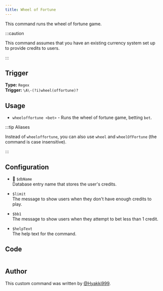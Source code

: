 ```yaml
---
title: Wheel of Fortune
---
```


This command runs the wheel of fortune game.

:::caution

This command assumes that you have an existing currency system set up to provide credits to users.

:::

## Trigger

**Type:** `Regex`<br />
**Trigger:** `\A\-(?i)wheel(offortune)?`

## Usage

- `wheeloffortune <bet>` - Runs the wheel of fortune game, betting `bet`.

:::tip Aliases

Instead of `wheeloffortune`, you can also use `wheel` and `wheelOfFortune` (the command is case insensitive).

:::

## Configuration

- 📌 `$dbName`<br />
  Database entry name that stores the user's credits.

- `$limit`<br />
  The message to show users when they don't have enough credits to play.

- `$bb1`<br />
  The message to show users when they attempt to bet less than 1 credit.

- `$helpText`<br />
  The help text for the command.

## Code

```gotmpl file=../../../src/fun/wheel_of_fortune.go.tmpl

```

## Author

This custom command was written by [@Hyakki999](https://github.com/Hyakki999).
